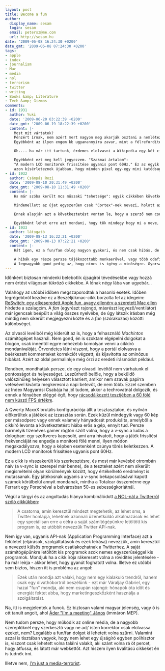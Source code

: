 ```yaml
---
layout: post
title: Become a fun
author:
  display_name: sesam
  login: sesam
  email: petersz@me.com
  url: http://sesam.hu
date: '2009-06-08 16:24:30 +0200'
date_gmt: '2009-06-08 07:24:30 +0200'
tags:
- apple
- index
- journalism
- Mac
- media
- nol
- terrorism
- twitter
- writing
- Books &amp; Literature
- Tech &amp; Gizmos
comments:
- id: 1931
  author: Yuki
  date: '2009-06-20 03:22:39 +0200'
  date_gmt: '2009-06-19 18:22:39 +0200'
  content: |-
    Most mit vártatok?
    Pénzért írnak, nem azért mert nagyon meg akarják osztani a nemlétező tudásukat a néppel. :/
    Egyébként az ilyen engem kb ugyanannyira zavar, mint a félrefordított szövegek a filmekben. Amikor már annyira gáz, hogy TUDOD, hogy mi lenne az eredeti szöveg... =_=;;

    Oh.... ha már itt tartunk, érdemes elolvasni a Wikipedia egy-két cikkét is. roppant objektívek és tudományosak tudnak ám lenni :)

    Egyébként ezt meg kell jegyezzem. "Szakmai ártalom":
    "A modern LCD monitorok frissítése ugyanis pont 60Hz." Ez az egyik ok, amiért zsákutca az optikai fejlesztésben (80+ Hz az, ami hosszú távon optimális az érzékeny szeműeknek). A másik a színvisszaadási impotencia :D
    azon kísérleteznek újabban, hogy minden pixel egy-egy mini katódsugárcső legyen, ami elég vadul hangzik számomra így első hallásra, de ki tudja mi lesz ebből.
- id: 1932
  author: Csámpás Rozi
  date: '2009-08-10 20:31:49 +0200'
  date_gmt: '2009-08-10 11:31:49 +0200'
  content: |-
    Ha már szóba került mcs műszaki "tehetsége": egyik cikkében következetesen ARM 2-nek (igaz, római számokkal) nevezi az iPhone/iPod Touch előző, ARM11 architektúrára épülő processzorát. ( http://index.hu/tech/mobil/2009/07/21/konkurencia_nelkul_marad_az_iphone/ )

    Mindemellett az újat egyszerűen csak "Cortex"-nek nevezi, holott azon a családon belül van más területre optimalizált (és sokkal kisebb teljesítményű, pl. Cortex-M3) ág is.

    Ennek alapján azt a következtetést vontam le, hogy a szerző nem csupán nem ért ahhoz amiről írt, hanem nem is érdekli.

    Egyébként lehet erre azt mondani, hogy tök mindegy hogy mi a neve, gyorsabb és kész. Igen, valóban. De akkor tényleg nem is kell nevén nevezni. Vagy rendesen dolgozunk, vagy sehogy.
- id: 1933
  author: látogató
  date: '2009-08-13 16:22:21 +0200'
  date_gmt: '2009-08-13 07:22:21 +0200'
  content: |-
    Hát igen, ez a fun/fan dolog nagyon gyakori, és nem csak hibás, de káros is, mert terjeszti a hülységet. Akik eddig azt se tudták mi ez, vagy csak a helyesírását nem ismerték, és itt találkoznak vele, azokban hibásan rögzül.

    A hibák egy része persze tájékozottabb munkaerővel, vagy több odafigyeléssel orvosolható lenne. De a klasszikus nyomtatott sajtóban voltak erre köztes kontroll láncszemek, mint a rovatvezetők, szerkesztők, és olvasószerkesztők, sőt még a tördelők is, akik mind átolvasták megjelenés előtt az anyagokat, és javították benne a fellelt hibákat. De mára hígul minden. Az olvasószerkesztő munkakört már szinte mindenhol megszüntették a nyomtatott sajtóban is, mert minek költeni rá. Az online sajtó meg szinte másról se szól csak a spórolásról és a kapkodásról, úgyhogy már az is luxus, ha a szerzőn kívül van legalább egy valaki, aki megjelenés előtt olvassa az anyagot és javítja a hibákat.
    A legnagyobb gond pedig az, hogy nincs is igény a minőségre. Gyorsan meglegyen, és sok legyen, hogy milyen az nem érdekes.
---
```


Időnként biztosan mindenki belebotlik újságírói tévedésekbe vagy hozzá nem értést világosan tükröző cikkekbe. A lónak négy lába van ugyebár...

Valahogy az utóbbi időben megszaporodtak a hasonló esetek. Időben legrégebbről kezdve ez a Beszéljükmac-cikk borzolta fel az idegeim: [ReSwitch: egy elkeseredett Apple fun, avagy ellenérv a szeretett Mac ellen](http://beszeljukmac.com/index.php/weblog/comments/egy_elkeseredett_apple_fun_avagy_ellenrv_a_szeretett_mac_ellen) hirdette a szalagcím. A _fan_ (egyrészt rajongó, másrészt legyező/ventilátor) már igencsak beépült a világ összes nyelvébe, de úgy látszik írásban még mindig nem sikerült megjegyezni közte és a _fun_ (szórakozás) közötti különbséget.

Az olvasói levélből még kiderült az is, hogy a felhasználó _Machintos_ számítógépet használ. Nem gond, én is szoktam elgépelni dolgokat a blogon, csak innentől egyre nehezebb komolyan venni a cikkíró mondanivalóját. Örvendetes látni viszont, hogy a portál elolvasva a beérkezett kommenteket korrekciót végzett, és kijavította az ominózus hibákat. Azért az oldal permalinkje még őrzi az eredeti írásmódot például.

Rendben, mondhatjuk persze, de egy olvasói levéltől nem várhatunk el pontosságot és helyességet. Leszűrhető belőle, hogy a beküldő valószínűleg helyesen választott karriert, amikor nem szavak papírra vetésével kívánta megkeresni a napi betevőt, de nem több. Ezzel szemben az Index Magyarósi Csabája ha jól tudom, akkor a techrovatnál dolgozik, és ennek a fényében eléggé égő, hogy [rácsodálkozott tesztjében a 60 fölé nem kúszó FPS értékre](http://index.hu/tech/hardver/2009/05/04/kikeszult_a_vilag_legerosebb_gepe).

A Qwerty MaxxX brutális konfigurációja állt a tesztasztalon, és nyilván előkerültek a játékok az izzasztás során. Ezek küzül mindegyik vagy 60 kép per másodperc vagy ennek valamely hányadosát produkálta, amelyből a cikkíró levonta a következtetést: hiába erős a gép, ennyit tud. Persze bármelyik tizenéves gamer rögtön szólt volna, hogy a v-sync a ludas a dologban: egy szoftveres kapcsoló, ami arra hivatott, hogy a játék frissítési frekvenciáját ne engedje a monitoré fölé menni, ilyen módon megakadályozva, hogy a képben esetenként csúnya törés keletkezzen. A modern LCD monitorok frissítése ugyanis pont 60Hz.

Ez a cikk is visszakerült kis szerkesztésre, és most már kevésbé otrombán naív (a v-sync is szerepel már benne), de a teszteket azért nem sikerült megismételni olyan körülmények között, hogy értékelhető eredményt is mutassanak. Egy játékosnak ugyanis a v-sync bekapcsolásával kapott számok körülbelül annyit mondanak, mintha a Totalcar összemérne egy Ferrarit egy Porschéval a belvárosban 50-es sebességkorlátnál.

Végül a tárgyi és az angoltudás hiánya kombinálódott [a NOL-nál a Twitterről szóló cikkükben](http://nol.hu/lap/hetvege/20090606-140_karakter_hirnev):

> A csatorna, amin keresztül mindezt megtehetik, az lehet sms, a Twitter honlapja, lehetnek azonnali üzenetküldő alkalmazások és lehet egy speciálisan erre a célra a saját számítógépünkre letöltött kis program is, ez utóbbit nevezzük Twitter API-nak.

Nem így van, ugyanis API-nak (Application Programming Interface) azt a felületet (eljárások, szolgáltatások és ezek leírása) nevezzük, amin keresztül a nevezett külsős programok csatlakozhatnak a Twitterhez. A saját számítógépünkre letöltött kis programok azok nemes egyszerűséggel kis programok. Mondjuk ha a cikk írója rákeresett volna a rövidítés jelentésére - ha már leírja - akkor lehet, hogy gyanút foghatott volna. Illetve ez utóbbi sem biztos, hiszen itt is probléma az angol:

> Ezek után mondja azt valaki, hogy nem egy kialakuló trendről, hanem csak egy divathóbortról beszélünk - ezt már Váraljay Gábriel, egy hazai "fun" mondja, aki nem csupán rajongó: hónapok óta időt és energiát fektet abba, hogy marketingeszközként használja a szolgáltatást.

Na, itt is megjelentek a funok. Ez biztosan valami magyar jelenség, vagy ő is ott tanult angolt, ahol [Áder "I'm a meeting" János](http://sesam.hu/2009/05/26/no-speak-english) (immáron MEP).

Nem tudom persze, hogy működik az online média, de a nagyobb szereplőknél egy szerkesztő vagy ne adj' isten korrektor csak elolvassa ezeket, nem? Legalább a fun/fan dolgot ki lehetett volna szűrni. Valamint azzal is tisztában vagyok, hogy nem lehet egy újságíró egyben polihisztor is, viszont csak lehetett volna találni valakit, aki szánt volna rá öt percet, hogy átfussa, és látott már webkettőt. Azt hiszem ilyen kvalitású cikkeket én is tudnék írni.

Illetve nem, [I'm just a media-terrorist](http://sesam.hu/2009/03/22/new-terrorism).
